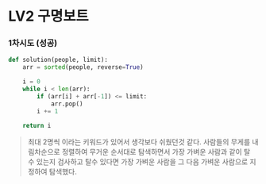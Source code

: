 # LV2 구명보트

### 1차시도 (성공)
```py
def solution(people, limit):
    arr = sorted(people, reverse=True)

    i = 0
    while i < len(arr):
        if (arr[i] + arr[-1]) <= limit:
            arr.pop()
        i += 1
        
    return i
```
> 최대 2명씩 이라는 키워드가 있어서 생각보다 쉬웠던것 같다. 사람들의 무게를 내림차순으로 정렬하여 무거운 순서대로 탐색하면서 가장 가벼운 사람과 같이 탈 수 있는지 검사하고 탈수 있다면 가장 가벼운 사람을 그 다음 가벼운 사람으로 지정하여 탐색했다.